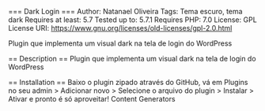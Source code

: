 === Dark Login ===
Author: Natanael Oliveira
Tags: Tema escuro, tema dark
Requires at least: 5.7
Tested up to: 5.7.1
Requires PHP: 7.0
License: GPL
License URI: https://www.gnu.org/licenses/old-licenses/gpl-2.0.html

Plugin que implementa um visual dark na tela de login do WordPress

== Description ==
Plugin que implementa um visual dark na tela de login do WordPress

== Installation ==
Baixo o plugin zipado através do GitHub, vá em Plugins no seu admin > Adicionar novo > Selecione o arquivo do plugin > Instalar > Ativar e pronto é só aproveitar!
Content Generators
